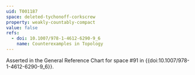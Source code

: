 ```yaml
---
uid: T001187
space: deleted-tychonoff-corkscrew
property: weakly-countably-compact
value: false
refs:
  - doi: 10.1007/978-1-4612-6290-9_6
    name: Counterexamples in Topology
---
```

Asserted in the General Reference Chart for space #91 in
{{doi:10.1007/978-1-4612-6290-9_6}}.
